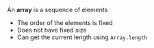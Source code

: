 An **array** is a sequence of elements
  - The order of the elements is fixed
  - Does not have fixed size
  - Can get the current length using `Array.length`